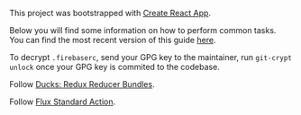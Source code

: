 This project was bootstrapped with [Create React App](https://github.com/facebookincubator/create-react-app).

Below you will find some information on how to perform common tasks.<br>
You can find the most recent version of this guide [here](https://github.com/facebookincubator/create-react-app/blob/master/packages/react-scripts/template/README.md).

To decrypt `.firebaserc`, send your GPG key to the maintainer, run `git-crypt unlock` once your GPG key is commited to the codebase.

Follow [Ducks: Redux Reducer Bundles](https://github.com/erikras/ducks-modular-redux "Ducks: Redux Reducer Bundles").

Follow [Flux Standard Action](https://github.com/acdlite/flux-standard-action "Flux Standard Action").
